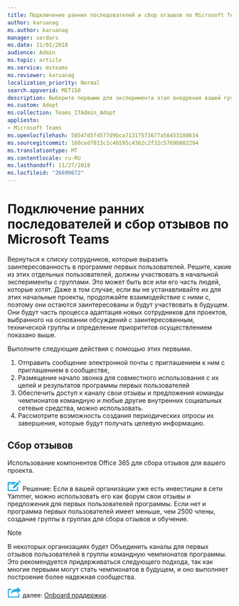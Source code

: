 ```yaml
---
title: Подключение ранних последователей и сбор отзывов по Microsoft Teams
author: karuanag
ms.author: karuanag
manager: serdars
ms.date: 11/01/2018
audience: Admin
ms.topic: article
ms.service: msteams
ms.reviewer: karuanag
localization_priority: Normal
search.appverid: MET150
description: Выберите первыми для эксперимента этап внедрения вашей группы, а затем собрать их отзывы для вашего проекта.
ms.custom: Adopt
ms.collection: Teams_ITAdmin_Adopt
appliesto:
- Microsoft Teams
ms.openlocfilehash: 58547d5f4577d9bca71317573677a56453188634
ms.sourcegitcommit: 160ced7013c1c46595c4362c2f32c5769b082294
ms.translationtype: MT
ms.contentlocale: ru-RU
ms.lasthandoff: 11/27/2018
ms.locfileid: "26699672"
---
```

# <a name="onboard-early-adopters-and-gather-feedback-for-microsoft-teams"></a>Подключение ранних последователей и сбор отзывов по Microsoft Teams

Вернуться к списку сотрудников, которые выразить заинтересованность в программе первых пользователей. Решите, какие из этих отдельных пользователей, должны участвовать в начальной эксперименты с группами. Это может быть все или его часть людей, которые хотят. Даже в том случае, если вы не устанавливайте их для этих начальные проекты, продолжайте взаимодействие с ними с, поэтому они остаются заинтересованы и будут участвовать в будущем. Они будут часть процесса адаптация новых сотрудников для проектов, выбранного на основании обсуждений с заинтересованным, технической группы и определение приоритетов осуществлением показано выше. 

Выполните следующие действия с помощью этих первыми.

1. Отправить сообщение электронной почты с приглашением к ним с приглашением в сообществе,
2. Размещение начало звонка для совместного использования с их целей и результатов программы первых пользователей
3. Обеспечить доступ к каналу свои отзывы и предложения команды чемпионатов командную и любые другие внутренних социальных сетевые средства, можно использовать. 
4. Рассмотрите возможность создания периодических опросы их завершения, которые будут получать целевую информацию.

## <a name="gather-feedback"></a>Сбор отзывов

Использование компонентов Office 365 для сбора отзывов для вашего проекта.
  
![Значок для точки принятия решений.](media/teams-adoption-decision-icon.png) Решение: Если в вашей организации уже есть инвестиции в сети Yammer, можно использовать его как форум свои отзывы и предложения для первых пользователей программы. Если нет и программа первых пользователей имеет меньше, чем 2500 члены, создание группы в группах для сбора отзывов и обучение.
  
> [!Note]
> В некоторых организациях будет Объединить каналы для первых отзывов пользователей в группы командную чемпионатов программы. Это рекомендуется придерживаться следующего подхода, так как многие первыми могут стать чемпионатов в будущем, и оно выполняет построение более надежная сообщества. 


![Далее действия значок](media/teams-adoption-next-icon.png) далее: [Onboard поддержки](teams-adoption-onboard-support.md).